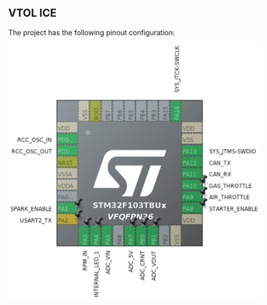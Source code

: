 ## VTOL ICE

The project has the following pinout configuration:

<img src="Assets/stm32cubemx.png" alt="drawing">

